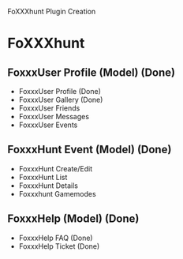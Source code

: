 FoXXXhunt Plugin Creation

# FoXXXhunt 

## FoxxxUser Profile (Model) (Done)
- FoxxxUser Profile (Done)
- FoxxxUser Gallery (Done)
- FoxxxUser Friends
- FoxxxUser Messages
- FoxxxUser Events

## FoxxxHunt Event (Model) (Done)
- FoxxxHunt Create/Edit
- FoxxxHunt List
- FoxxxHunt Details
- Foxxxhunt Gamemodes

## FoxxxHelp (Model) (Done)
- FoxxxHelp FAQ (Done)
- FoxxxHelp Ticket (Done)